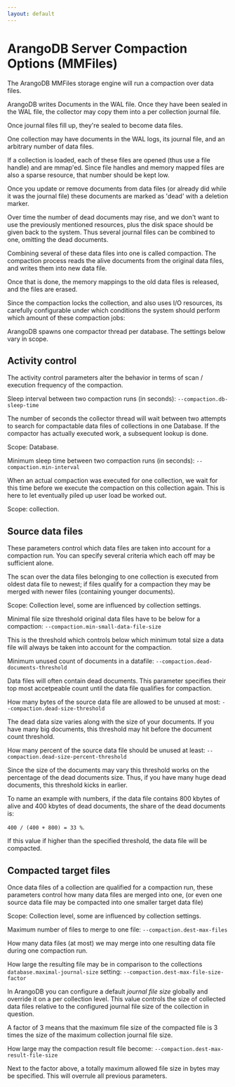 ```yaml
---
layout: default
---
```

# ArangoDB Server Compaction Options (MMFiles)

The ArangoDB MMFiles storage engine will run a compaction over data files.

ArangoDB writes Documents in the WAL file. Once they have been sealed in the
WAL file, the collector may copy them into a per collection journal file.

Once journal files fill up, they're sealed to become data files.

One collection may have documents in the WAL logs, its journal file, and an
arbitrary number of data files.

If a collection is loaded, each of these files are opened (thus use a file
handle) and are mmap'ed. Since file handles and memory mapped files are also
a sparse resource, that number should be kept low.

Once you update or remove documents from data files (or already did while it was
the journal file) these documents are marked as 'dead' with a deletion marker.

Over time the number of dead documents may rise, and we don't want to use the
previously mentioned resources, plus the disk space should be given back to
the system. Thus several journal files can be combined to one, omitting the
dead documents.

Combining several of these data files into one is called compaction.
The compaction process reads the alive documents from the original data files,
and writes them into new data file.

Once that is done, the memory mappings to the old data files is released, and
the files are erased.

Since the compaction locks the collection, and also uses I/O resources, its
carefully configurable under which conditions the system should perform which
amount of these compaction jobs:

ArangoDB spawns one compactor thread per database. The settings below vary
in scope.

## Activity control

The activity control parameters alter the behavior in terms of scan / execution
frequency of the compaction.

Sleep interval between two compaction runs (in seconds):
`--compaction.db-sleep-time`

The number of seconds the collector thread will wait between two attempts to
search for compactable data files of collections in one Database.
If the compactor has actually executed work, a subsequent lookup is done.

Scope: Database.

Minimum sleep time between two compaction runs (in seconds):
`--compaction.min-interval`

When an actual compaction was executed for one collection, we wait for this
time before we execute the compaction on this collection again.
This is here to let eventually piled up user load be worked out.

Scope: collection.

## Source data files

These parameters control which data files are taken into account for a
compaction run. You can specify several criteria which each off may be
sufficient alone.

The scan over the data files belonging to one collection is executed from
oldest data file to newest; if files qualify for a compaction they may be
merged with newer files (containing younger documents).

Scope: Collection level, some are influenced by collection settings.

Minimal file size threshold original data files have to be below for
a compaction:
`--compaction.min-small-data-file-size`

This is the threshold which controls below which minimum total size a data file
will always be taken into account for the compaction.

Minimum unused count of documents in a datafile:
`--compaction.dead-documents-threshold`

Data files will often contain dead documents. This parameter specifies their
top most accetpeable count until the data file qualifies for compaction.

How many bytes of the source data file are allowed to be unused at most:
`--compaction.dead-size-threshold`

The dead data size varies along with the size of your documents.
If you have many big documents, this threshold may hit before the document
count threshold.

How many percent of the source data file should be unused at least:
`--compaction.dead-size-percent-threshold`

Since the size of the documents may vary this threshold works on the 
percentage of the dead documents size. Thus, if you have many huge
dead documents, this threshold kicks in earlier. 

To name an example with numbers, if the data file contains 800 kbytes of alive
and 400 kbytes of dead documents, the share of the dead documents is:

`400 / (400 + 800) = 33 %`.

If this value if higher than the specified threshold, the data file will
be compacted.

## Compacted target files

Once data files of a collection are qualified for a compaction run, these
parameters control how many data files are merged into one, (or even one source
data file may be compacted into one smaller target data file)

Scope: Collection level, some are influenced by collection settings.

Maximum number of files to merge to one file:
`--compaction.dest-max-files`

How many data files (at most) we may merge into one resulting data file during
one compaction run.

How large the resulting file may be in comparison to the collections `database.maximal-journal-size` setting:
`--compaction.dest-max-file-size-factor`

In ArangoDB you can configure a default *journal file size* globally and
override it on a per collection level. This value controls the size of
collected data files relative to the configured journal file size of the
collection in question.

A factor of 3 means that the maximum file size of the compacted file is
3 times the size of the maximum collection journal file size.

How large may the compaction result file become:
`--compaction.dest-max-result-file-size`

Next to the factor above, a totally maximum allowed file size in bytes may
be specified. This will overrule all previous parameters. 
